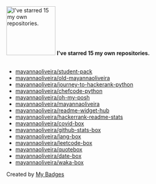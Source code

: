 <img src="https://my-badges.github.io/my-badges/self-star.png" alt="I&apos;ve starred 15 my own repositories." title="I&apos;ve starred 15 my own repositories." width="128">
<strong>I&apos;ve starred 15 my own repositories.</strong>
<br><br>

- <a href="https://github.com/mayannaoliveira/student-pack">mayannaoliveira/student-pack</a>
- <a href="https://github.com/mayannaoliveira/old-mayannaoliveira">mayannaoliveira/old-mayannaoliveira</a>
- <a href="https://github.com/mayannaoliveira/journey-to-hackerank-python">mayannaoliveira/journey-to-hackerank-python</a>
- <a href="https://github.com/mayannaoliveira/chefcode-python">mayannaoliveira/chefcode-python</a>
- <a href="https://github.com/mayannaoliveira/oh-my-posh">mayannaoliveira/oh-my-posh</a>
- <a href="https://github.com/mayannaoliveira/mayannaoliveira">mayannaoliveira/mayannaoliveira</a>
- <a href="https://github.com/mayannaoliveira/readme-widget-hub">mayannaoliveira/readme-widget-hub</a>
- <a href="https://github.com/mayannaoliveira/hackerrank-readme-stats">mayannaoliveira/hackerrank-readme-stats</a>
- <a href="https://github.com/mayannaoliveira/covid-box">mayannaoliveira/covid-box</a>
- <a href="https://github.com/mayannaoliveira/github-stats-box">mayannaoliveira/github-stats-box</a>
- <a href="https://github.com/mayannaoliveira/lang-box">mayannaoliveira/lang-box</a>
- <a href="https://github.com/mayannaoliveira/leetcode-box">mayannaoliveira/leetcode-box</a>
- <a href="https://github.com/mayannaoliveira/quotebox">mayannaoliveira/quotebox</a>
- <a href="https://github.com/mayannaoliveira/date-box">mayannaoliveira/date-box</a>
- <a href="https://github.com/mayannaoliveira/waka-box">mayannaoliveira/waka-box</a>


Created by <a href="https://github.com/my-badges/my-badges">My Badges</a>